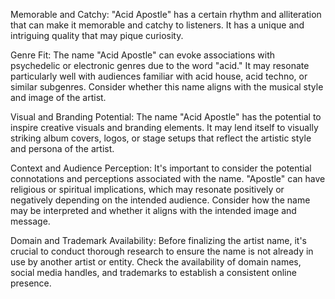Memorable and Catchy: "Acid Apostle" has a certain rhythm and alliteration that can make it memorable and catchy to listeners. It has a unique and intriguing quality that may pique curiosity.

Genre Fit: The name "Acid Apostle" can evoke associations with psychedelic or electronic genres due to the word "acid." It may resonate particularly well with audiences familiar with acid house, acid techno, or similar subgenres. Consider whether this name aligns with the musical style and image of the artist.

Visual and Branding Potential: The name "Acid Apostle" has the potential to inspire creative visuals and branding elements. It may lend itself to visually striking album covers, logos, or stage setups that reflect the artistic style and persona of the artist.

Context and Audience Perception: It's important to consider the potential connotations and perceptions associated with the name. "Apostle" can have religious or spiritual implications, which may resonate positively or negatively depending on the intended audience. Consider how the name may be interpreted and whether it aligns with the intended image and message.

Domain and Trademark Availability: Before finalizing the artist name, it's crucial to conduct thorough research to ensure the name is not already in use by another artist or entity. Check the availability of domain names, social media handles, and trademarks to establish a consistent online presence.
